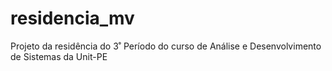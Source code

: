 # residencia_mv
Projeto da residência do 3˚ Período do curso de Análise e Desenvolvimento de Sistemas da Unit-PE
